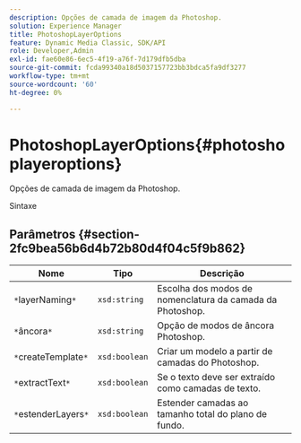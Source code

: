 ```yaml
---
description: Opções de camada de imagem da Photoshop.
solution: Experience Manager
title: PhotoshopLayerOptions
feature: Dynamic Media Classic, SDK/API
role: Developer,Admin
exl-id: fae60e86-6ec5-4f19-a76f-7d179dfb5dba
source-git-commit: fcda99340a18d5037157723bb3bdca5fa9df3277
workflow-type: tm+mt
source-wordcount: '60'
ht-degree: 0%

---
```


# PhotoshopLayerOptions{#photoshoplayeroptions}

Opções de camada de imagem da Photoshop.

Sintaxe

## Parâmetros {#section-2fc9bea56b6d4b72b80d4f04c5f9b862}

| Nome | Tipo | Descrição |
|---|---|---|
| `*`layerNaming`*` | `xsd:string` | Escolha dos modos de nomenclatura da camada da Photoshop. |
| `*`âncora`*` | `xsd:string` | Opção de modos de âncora Photoshop. |
| `*`createTemplate`*` | `xsd:boolean` | Criar um modelo a partir de camadas do Photoshop. |
| `*`extractText`*` | `xsd:boolean` | Se o texto deve ser extraído como camadas de texto. |
| `*`estenderLayers`*` | `xsd:boolean` | Estender camadas ao tamanho total do plano de fundo. |
